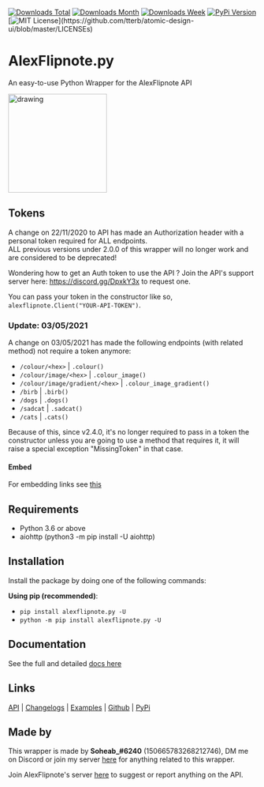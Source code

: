 [![Downloads Total](https://pepy.tech/badge/alexflipnote-py)](https://pepy.tech/project/alexflipnote-py)
[![Downloads Month](https://pepy.tech/badge/alexflipnote-py/month)](https://pepy.tech/project/alexflipnote-py)
[![Downloads Week](https://pepy.tech/badge/alexflipnote-py/week)](https://pepy.tech/project/alexflipnote-py)
[![PyPi Version](https://img.shields.io/pypi/v/alexflipnote.py.svg)](https://pypi.python.org/pypi/alexflipnote.py/)
[![MIT License](https://img.shields.io/apm/l/atomic-design-ui.svg?)](https://github.com/tterb/atomic-design-ui/blob/master/LICENSEs)

# AlexFlipnote.py

An easy-to-use Python Wrapper for the AlexFlipnote API

<img src="https://alexflipnote.dev/branding/assets/avatar.png" alt="drawing" width="200"/>

## Tokens

A change on 22/11/2020 to API has made an Authorization header with a personal token required for ALL endpoints. \
ALL previous versions under 2.0.0 of this wrapper will no longer work and are considered to be deprecated!

Wondering how to get an Auth token to use the API ? Join the API's support server here: https://discord.gg/DpxkY3x to
request one.

You can pass your token in the constructor like so, `alexflipnote.Client("YOUR-API-TOKEN")`.

### Update: 03/05/2021

A change on 03/05/2021 has made the following endpoints (with related method) not require a token anymore:

- `/colour/<hex>` | `.colour()`
- `/colour/image/<hex>` | `.colour_image()`
- `/colour/image/gradient/<hex>` | `.colour_image_gradient()`
- `/birb` | `.birb()`
- `/dogs` | `.dogs()`
- `/sadcat` | `.sadcat()`
- `/cats` | `.cats()`

Because of this, since v2.4.0, it's no longer required to pass in a token the constructor unless you are going to use a
method that requires it, it will raise a special exception "MissingToken" in that case.

#### Embed

For embedding links see [this][embed_example]

## Requirements

- Python 3.6 or above
- aiohttp (python3 -m pip install -U aiohttp)

## Installation

Install the package by doing one of the following commands:

**Using pip (recommended)**:

- `pip install alexflipnote.py -U`
- `python -m pip install alexflipnote.py -U`

## Documentation

See the full and detailed [docs here][docs]

## Links

[API][base_url] | [Changelogs][changelog] | [Examples][examples] | [Github][github] | [PyPi][pypi]

## Made by

This wrapper is made by **Soheab_#6240** (150665783268212746), DM me on Discord or join my server [here][discord_mine]
for anything related to this wrapper.

Join AlexFlipnote's server [here][discord_alexflipnote] to suggest or report anything on the API.

[docs]: https://github.com/Soheab/alexflipnote.py/blob/master/docs.md

[changelog]: https://github.com/Soheab/alexflipnote.py/blob/master/changelog.md

[examples]: https://github.com/Soheab/alexflipnote.py/blob/master/docs.md#examples

[embed_example]: https://github.com/Soheab/alexflipnote.py/blob/master/docs.md#embed

[base_url]: https://api.alexflipnote.dev

[github]: https://github.com/Soheab/alexflipnote.py

[pypi]: https://pypi.org/project/alexflipnote.py/

[discord_alexflipnote]: https://discord.gg/DpxkY3x

[discord_mine]: https://discord.gg/yCzcfju
